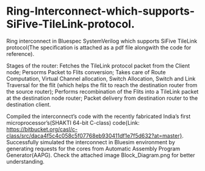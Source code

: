 # Ring-Interconnect-which-supports-SiFive-TileLink-protocol.

Ring interconnect in Bluespec SystemVerilog which supports SiFive TileLink protocol(The specification is attached as a pdf file alongwith the code for reference). 

Stages of the router:
Fetches the TileLink protocol packet from the Client node;
Persorms Packet to Flits conversion; 
Takes care of Route Computation, Virtual Channel allocation, Switch Allocation, Switch and Link Traversal for the flit (which helps the flit to reach the destination router from the source router); 
Performs recombination of the Flits into a TileLink packet at the destination node router;
Packet delivery from destination router to the destination client.

Compiled the interconnect’s code with the recently fabricated India’s first microprocessor’s(SHAKTI 64-bit C-class) code{Link: https://bitbucket.org/casl/c-class/src/daca4f5c4c058c5f07768eb930411df1e7f5d632?at=master}. 
Successfully simulated the interconnect in Bluesim environment by generating requests for the cores from Automatic Assembly Program Generator(AAPG). 
Check the attached image Block_Diagram.png for better understanding.
